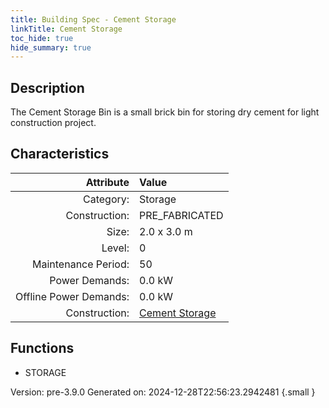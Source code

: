 ```yaml
---
title: Building Spec - Cement Storage
linkTitle: Cement Storage
toc_hide: true
hide_summary: true
---
```


## Description
The Cement Storage Bin is a small brick bin for storing dry cement for light construction project.

## Characteristics

| Attribute      | Value |
|--------:|:------|
|Category:|Storage|
|Construction:|PRE_FABRICATED|
|Size:|2.0 x 3.0 m|
|Level:|0|
|Maintenance Period:|50|
|Power Demands:|0.0 kW|
|Offline Power Demands:|0.0 kW|
|Construction:|[Cement Storage](/docs/definitions/construction/cement-storage)|

## Functions
      
- STORAGE




Version: pre-3.9.0 Generated on: 2024-12-28T22:56:23.2942481
{.small }